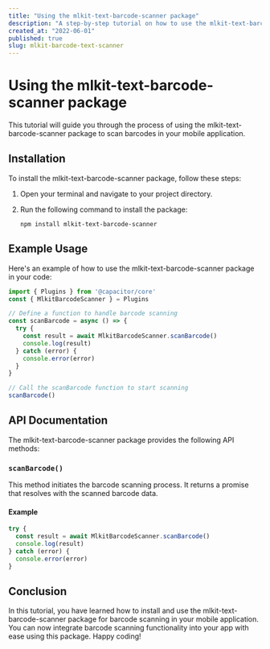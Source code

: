 ```yaml
---
title: "Using the mlkit-text-barcode-scanner package"
description: "A step-by-step tutorial on how to use the mlkit-text-barcode-scanner package for barcode scanning."
created_at: "2022-06-01"
published: true
slug: mlkit-barcode-text-scanner
---
```


# Using the mlkit-text-barcode-scanner package

This tutorial will guide you through the process of using the mlkit-text-barcode-scanner package to scan barcodes in your mobile application.

## Installation

To install the mlkit-text-barcode-scanner package, follow these steps:

1. Open your terminal and navigate to your project directory.

2. Run the following command to install the package:

   ```
   npm install mlkit-text-barcode-scanner
   ```

## Example Usage

Here's an example of how to use the mlkit-text-barcode-scanner package in your code:

```javascript
import { Plugins } from '@capacitor/core'
const { MlkitBarcodeScanner } = Plugins

// Define a function to handle barcode scanning
const scanBarcode = async () => {
  try {
    const result = await MlkitBarcodeScanner.scanBarcode()
    console.log(result)
  } catch (error) {
    console.error(error)
  }
}

// Call the scanBarcode function to start scanning
scanBarcode()
```

## API Documentation

The mlkit-text-barcode-scanner package provides the following API methods:

### `scanBarcode()`

This method initiates the barcode scanning process. It returns a promise that resolves with the scanned barcode data.

#### Example

```javascript
try {
  const result = await MlkitBarcodeScanner.scanBarcode()
  console.log(result)
} catch (error) {
  console.error(error)
}
```

## Conclusion

In this tutorial, you have learned how to install and use the mlkit-text-barcode-scanner package for barcode scanning in your mobile application. You can now integrate barcode scanning functionality into your app with ease using this package. Happy coding!